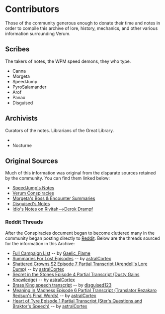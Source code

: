 # Contributors

Those of the community generous enough to donate their time and notes in order to compile this archive of lore, history, mechanics, and other various information surrounding Verum.

## Scribes
The takers of notes, the WPM speed demons, they who type.

* Canna
* Morgeta
* SpeedJump
* PyroSalamander
* Arof
* Panax
* Disguised

## Archivists
Curators of the notes. Librarians of the Great Library.

* 
* Nocturne

## Original Sources

Much of this information was original from the disparate sources retained by the community. You can find them linked below:

* [SpeedJump's Notes](https://docs.google.com/document/d/1Ydbt5LxfSplOSBvMVzamLvh1BsguXlFV5c6MqnMNelA)
* [Verum Conspiracies](https://docs.google.com/document/d/1-epUNlEftVWONjnp5rg2xoPqLlRvsHS9DM5t8VYwzgY)
* [Morgeta's Boss & Encounter Summaries](https://docs.google.com/document/d/1IZ1jApY9nDMBD5yPV38H3JkKrP8G0JsQSJzGziArKvA)
* [Disguised's Notes](https://docs.google.com/document/d/1Dn_wQ75feiQDqrb6vyceaHjBZGhaOkiU620WfbvaLHg)
* [Idio's Notes on Rivitah-->Derok Drampf](https://docs.google.com/document/d/1Hxpg5dBHQWF-8hL_5HUgaj3EYeN8Dby4IgEPL9zFQqo)

### Reddit Threads

After the Conspiracies document began to become cluttered many in the community began posting directly to [Reddit](https://reddit.com/r/cadum). Below are the threads sourced for the information in this Archive:

* [Full Campaign List](https://reddit.com/r/cadum/comments/hmvvt2/full_campaign_list/) -- by [Gaelic_Flame](https://old.reddit.com/user/Gaelic_Flame)
* [Summaries For Lost Episodes](https://www.reddit.com/r/cadum/comments/hpj1k9/summaries_and_sources_for_lost_episodes_and/) -- by [astralCortex](https://www.reddit.com/user/astralCortex/)
* [Shattered Crowns S2 Episode 7 Partial Transcript (Arendell's Lore Dump)](https://redd.it/huj9yr) -- by [astralCortex](https://reddit.com/user/astralCortex)
* [Secret in the Stones Episode 4 Partial Transcript (Dusty Gains Knowledge)](https://redd.it/i7nj82) -- by [astralCortex](https://reddit.com/user/astralCortex)
* [Brass King speech transcript](https://redd.it/i8w7js) -- by [disguised123](https://old.reddit.com/user/disguised123)
* [Meaning in Madness Episode 6 Partial Transcript (Translator Rezakaro Redsun's Final Words)](https://redd.it/iirgs9) -- by [astralCortex](https://reddit.com/user/astralCortex)
* [Heart of Tyre Episode 1 Partial Transcript (Ster's Questions and Braktor's Speech)](https://redd.it/hqz50m) -- by [astralCortex](https://reddit.com/user/astralCortex)
